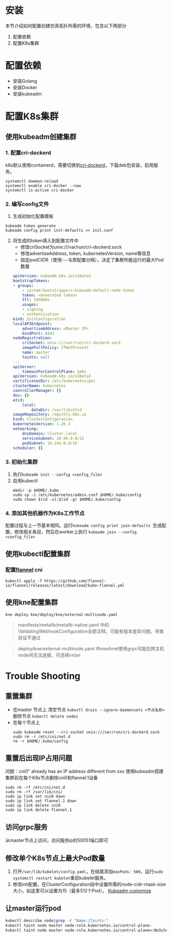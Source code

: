 # 安装

本节介绍如何配置创建仿真拓扑所需的环境，包含以下两部分
1. 配置依赖
2. 配置K8s集群

# 配置依赖
- 安装Golang
- 安装Docker
- 安装kubeadm

# 配置K8s集群
## 使用kubeadm创建集群
### 1. 配置cri-dockerd
k8s默认使用containerd，需要切换到[cri-dockerd](https://github.com/Mirantis/cri-dockerd/releases/tag/v0.3.1)，下载deb包安装，启用服务。
```
systemctl daemon-reload
systemctl enable cri-docker --now
systemctl is-active cri-docker
```

### 2. 编写config文件
1. 生成初始化配置模板
```
kubeadm token generate
kubeadm config print init-defaults >> init.conf
```
2. 将生成的token填入到配置文件中
    - 修改criSocket为unix:///var/run/cri-dockerd.sock
    - 修改advertiseAddress, token, kubernetesVersion, name等信息
    - 指定podCIDR（使用---与原配置分隔），决定了集群所能运行的最大Pod数量
    ```YAML
    apiVersion: kubeadm.k8s.io/v1beta3
    bootstrapTokens:
    - groups:
        - system:bootstrappers:kubeadm:default-node-token
        token: <Generated token>
        ttl: 24h0m0s
        usages:
        - signing
        - authentication
    kind: InitConfiguration
    localAPIEndpoint:
        advertiseAddress: <Master IP>
        bindPort: 6443
    nodeRegistration:
        criSocket: unix:///var/run/cri-dockerd.sock
        imagePullPolicy: IfNotPresent
        name: master
        taints: null
    ---
    apiServer:
        timeoutForControlPlane: 1m0s
    apiVersion: kubeadm.k8s.io/v1beta3
    certificatesDir: /etc/kubernetes/pki
    clusterName: kubernetes
    controllerManager: {}
    dns: {}
    etcd:
        local:
            dataDir: /var/lib/etcd
    imageRepository: registry.k8s.io
    kind: ClusterConfiguration
    kubernetesVersion: 1.26.3
    networking:
        dnsDomain: cluster.local
        serviceSubnet: 10.96.0.0/12
        podSubnet: 10.244.0.0/16
    scheduler: {}
    ```

### 3. 初始化集群
1. 执行`kubeadm init --config <config_file>`
2. 启用kubectl 
    ```
    mkdir -p $HOME/.kube
    sudo cp -i /etc/kubernetes/admin.conf $HOME/.kube/config
    sudo chown $(id -u):$(id -g) $HOME/.kube/config
    ```

### 4. 添加其他机器作为K8s工作节点
配置过程与上一节基本相同。运行`kubeadm config print join-defaults `生成配置，修改相关条目，然后在worker上执行 `kubeadm join --config <config_file>`

## 使用kubectl配置集群
### 配置[flannel](https://github.com/flannel-io/flannel) cni
`kubectl apply -f https://github.com/flannel-io/flannel/releases/latest/download/kube-flannel.yml`

## 使用kne配置集群
`kne deploy kne/deploy/kne/external-multinode.yaml`
> manifests/metallb/metallb-native.yaml 中的ValidatingWebhookConfiguration全部注释，可能有版本差异问题，导致验证不通过

> deploy/kne/external-multinode.yaml 中meshnet使用grpc可能在跨主机node间无法连接，可选择vxlan

# Trouble Shooting
##  重置集群
- 在master 节点上
清空节点 `kubectl drain --ignore-daemonsets <节点名称>`  
删除节点 `kubectl delete nodes `
- 在每个节点上
    ```
    sudo kubeadm reset --cri-socket unix:///var/run/cri-dockerd.sock
    sudo rm -r /etc/cni/net.d
    rm -r $HOME/.kube/config
    ```
## 重置后出现IP占用问题
问题：cni0" already has an IP address different from xxx
使用kubeadm搭建集群前在每个K8s节点删除cni0和flannel.1设备
```
sudo rm -rf /etc/cni/net.d
sudo rm -rf /var/lib/cni/
sudo ip link set cni0 down
sudo ip link set flannel.1 down
sudo ip link delete cni0
sudo ip link delete flannel.1
```
## 访问grpc服务
从master节点上访问，访问服务ip的50051端口即可

## 修改单个K8s节点上最大Pod数量
1. 打开`/var/lib/kubelet/config.yaml`，在结尾添加`maxPods: 500`，运行`sudo systemctl restart kubelet`重启kubelet服务。
2. 修改init配置，在ClusterConfiguration段中设置所需的node-cidr-mask-size大小，如这里可以设置为15（最多512个Pod）。
[Kubeadm customize](https://kubernetes.io/zh-cn/docs/setup/production-environment/tools/kubeadm/control-plane-flags/#controllermanager-flags)

## 让master运行pod
```bash
kubectl describe node|grep -E "Name:|Taints:"
kubectl taint node master node-role.kubernetes.io/control-plane-
kubectl taint node master node-role.kubernetes.io/control-plane=:NoSchedule
```

